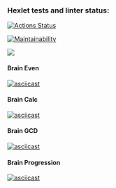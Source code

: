 ### Hexlet tests and linter status:

[![Actions Status](https://github.com/roman-usov/frontend-project-44/workflows/hexlet-check/badge.svg)](https://github.com/roman-usov/frontend-project-44/actions)

[![Maintainability](https://api.codeclimate.com/v1/badges/5c2b552a03bd0ff4d539/maintainability)](https://codeclimate.com/github/roman-usov/frontend-project-44/maintainability)

<a href="https://codeclimate.com/github/roman-usov/frontend-project-44/test_coverage"><img src="https://api.codeclimate.com/v1/badges/5c2b552a03bd0ff4d539/test_coverage" /></a>

#### Brain Even
[![asciicast](https://asciinema.org/a/Pg9r3yoED1VH9IOFNDZlTT6xt.svg)](https://asciinema.org/a/Pg9r3yoED1VH9IOFNDZlTT6xt)

#### Brain Calc
[![asciicast](https://asciinema.org/a/LQn0vd8QWiWWSHlKjcAR9j8eJ.svg)](https://asciinema.org/a/LQn0vd8QWiWWSHlKjcAR9j8eJ)

#### Brain GCD
[![asciicast](https://asciinema.org/a/N5k1k1ISIzobS0Wl5Aef2Ca60.svg)](https://asciinema.org/a/N5k1k1ISIzobS0Wl5Aef2Ca60)

#### Brain Progression
[![asciicast](https://asciinema.org/a/g0TUPi7GWjOqPmWKM910cH3RU.svg)](https://asciinema.org/a/g0TUPi7GWjOqPmWKM910cH3RU)
